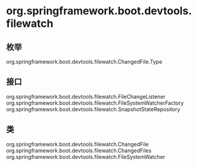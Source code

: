 # org.springframework.boot.devtools.filewatch

## 枚举

org.springframework.boot.devtools.filewatch.ChangedFile.Type

## 接口

org.springframework.boot.devtools.filewatch.FileChangeListener
org.springframework.boot.devtools.filewatch.FileSystemWatcherFactory
org.springframework.boot.devtools.filewatch.SnapshotStateRepository

## 类

org.springframework.boot.devtools.filewatch.ChangedFile
org.springframework.boot.devtools.filewatch.ChangedFiles
org.springframework.boot.devtools.filewatch.FileSystemWatcher




